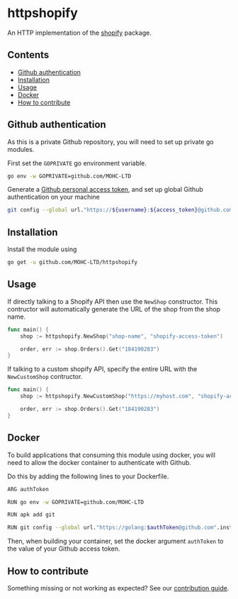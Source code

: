 # httpshopify

An HTTP implementation of the [shopify](https://github.com/MOHC-LTD/shopify) package.

## Contents

- [Github authentication](#github-authentication)
- [Installation](#installation)
- [Usage](#usage)
- [Docker](#docker)
- [How to contribute](#how-to-contribute)

## Github authentication

As this is a private Github repository, you will need to set up private go modules.

First set the `GOPRIVATE` go environment variable.

```sh
go env -w GOPRIVATE=github.com/MOHC-LTD
```

Generate a [Github personal access token](https://github.com/settings/tokens), and set up
global Github authentication on your machine

```sh
git config --global url."https://${username}:${access_token}@github.com".insteadOf "https://github.com"
```

## Installation

Install the module using

```sh
go get -u github.com/MOHC-LTD/httpshopify
```

## Usage

If directly talking to a Shopify API then use the `NewShop` constructor. This
contructor will automatically generate the URL of the shop from the shop name.

```go
func main() {
    shop := httpshopify.NewShop("shop-name", "shopify-access-token")

    order, err := shop.Orders().Get("184190283")
}
```

If talking to a custom shopify API, specify the entire URL with the `NewCustomShop` contructor.

```go
func main() {
    shop := httpshopify.NewCustomShop("https://myhost.com", "shopify-access-token")

    order, err := shop.Orders().Get("184190283")
}
```

## Docker

To build applications that consuming this module using docker, you will need to allow the docker container to authenticate with Github.

Do this by adding the following lines to your Dockerfile.

```sh
ARG authToken

RUN go env -w GOPRIVATE=github.com/MOHC-LTD

RUN apk add git

RUN git config --global url."https://golang:$authToken@github.com".insteadOf "https://github.com"
```

Then, when building your container, set the docker argument `authToken` to the value of your Github access token.

## How to contribute

Something missing or not working as expected? See our [contribution guide](./CONTRIBUTING.md).
